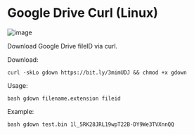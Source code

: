 # Google Drive Curl (Linux)

![image](https://user-images.githubusercontent.com/58414694/146634267-2d86ebc3-56a0-48bf-9da7-551c3f55036b.png)

Download Google Drive fileID via curl.

Download:
```console 
curl -skLo gdown https://bit.ly/3mimUDJ && chmod +x gdown
```

Usage: 
```console 
bash gdown filename.extension fileid
```

Example: 
```console 
bash gdown test.bin 1l_5RK28JRL19wpT22B-DY9We3TVXnnQQ
```
